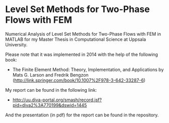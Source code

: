 # Level Set Methods for Two-Phase Flows with FEM

Numerical Analysis of Level Set Methods for Two-Phase Flows with FEM in MATLAB for my Master Thesis in Computational Science at Uppsala University.

Please note that it was implemented in 2014 with the help of the following book:

- The Finite Element Method: Theory, Implementation, and Applications by Mats G. Larson and Fredrik Bengzon (http://link.springer.com/book/10.1007%2F978-3-642-33287-6)

My report can be found in the following link:
- http://uu.diva-portal.org/smash/record.jsf?pid=diva2%3A770199&dswid=1445 

And the presentation (in pdf) for the report can be found in the repository.
